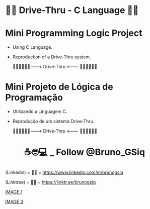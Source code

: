 # 👨‍🎓 Drive-Thru - C Language 👩‍🎓

# Mini Programming Logic Project

- Using C Language.

- Reproduction of a Drive-Thru system.

  :hamburger::hotdog::fries::ice_cream::wine_glass::tropical_drink:---> Drive-Thru <--- :hamburger::hotdog::fries::ice_cream::wine_glass::tropical_drink:

# Mini Projeto de Lógica de Programação

- Utilizando a Linguagem C.

- Reprodução de um sistema Drive-Thru.

  :hamburger::hotdog::fries::ice_cream::wine_glass::tropical_drink:---> Drive-Thru <--- :hamburger::hotdog::fries::ice_cream::wine_glass::tropical_drink:  

# <p align="center">☕🤓💻 _ Follow @Bruno_GSiq

(Linkedin)  = 👨‍🎓 = https://www.linkedin.com/in/brunogsiq <br>

(Linktree)  = 👨‍🎓 = https://linktr.ee/brunogsiq<br>



[IMAGE 1](https://github.com/brunogsiq/Inventions_Projects_Tests/blob/master/C/Drive_Thru/public/images/1.PNG)

[IMAGE 2](https://github.com/brunogsiq/Inventions_Projects_Tests/blob/master/C/Drive_Thru/public/images/2.PNG)
